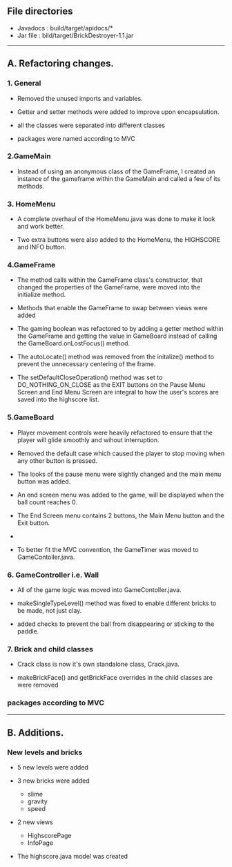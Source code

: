 ## File directories
- Javadocs : build/target/apidocs/*
- Jar file : bild/target/BrickDestroyer-1.1.jar

---

## A. Refactoring changes.
### 1. General
- Removed the unused imports and variables.

- Getter and setter methods were added to improve upon encapsulation.

- all the classes were separated into different classes

- packages were named according to MVC 

### 2.GameMain
- Instead of using an anonymous class of the GameFrame, I created an instance of the gameframe within the GameMain and called a few of its methods.
  
### 3. HomeMenu
- A complete overhaul of the HomeMenu.java was done to make it look and work better.
  
- Two extra buttons were also added to the HomeMenu, the HIGHSCORE and INFO button.

### 4.GameFrame
- The method calls within the GameFrame class's constructor, that changed the properties of the GameFrame, were moved into the initialize method. 

- Methods that enable the GameFrame to swap between views were added

- The gaming boolean was refactored to by adding a getter method within the GameFrame and getting the value in GameBoard instead of calling the GameBoard.onLostFocus() method.

- The autoLocate() method was removed from the initalize() method to prevent the unnecessary centering of the frame.

- The setDefaultCloseOperation() method was set to DO_NOTHING_ON_CLOSE as the EXIT buttons on the Pause Menu Screen and End Menu Screen are integral to how the user's scores are saved into the highscore list.


### 5.GameBoard
  - Player movement controls were heavily refactored to ensure that the player will glide smoothly and wihout interruption.

  - Removed the default case which caused the player to stop moving when any other button is pressed.
  
  - The looks of the pause menu were slightly changed  and the main menu button was added.

  - An end screen menu was added to the game, will be displayed when the ball count reaches 0.

  - The End Screen menu contains 2 buttons, the Main Menu button and the Exit button. 
  - 
  - To better fit the MVC convention, the GameTimer was moved to GameContoller.java.

### 6. GameController i.e. Wall
- All of the game logic was moved into GameContoller.java.

- makeSingleTypeLevel() method was fixed to enable different bricks to be made, not just clay.

- added checks to prevent the ball from disappearing or sticking to the paddle.

### 7. Brick and child classes
- Crack class is now it's own standalone class, Crack.java.

- makeBrickFace() and getBrickFace overrides in the child classes are were removed

### packages according to MVC

---

## B. Additions.

### New levels and bricks
- 5 new levels were added 

- 3 new bricks were added
  - slime
  - gravity
  - speed

- 2 new views
  - HighscorePage
  - InfoPage

- The highscore.java model was created


